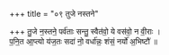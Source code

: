 +++
title = "०९ तुजे नस्तने"

+++
तु॒जे न॒स्तने॒ पर्व॑ताः सन्तु॒ स्वैत॑वो॒ ये वस॑वो॒ न वी॒राः ।  
प॒नि॒त आ॒प्त्यो य॑ज॒तः सदा॑ नो॒ वर्धा॑न्नः॒ शंसं॒ नर्यो॑ अ॒भिष्टौ॑ ॥